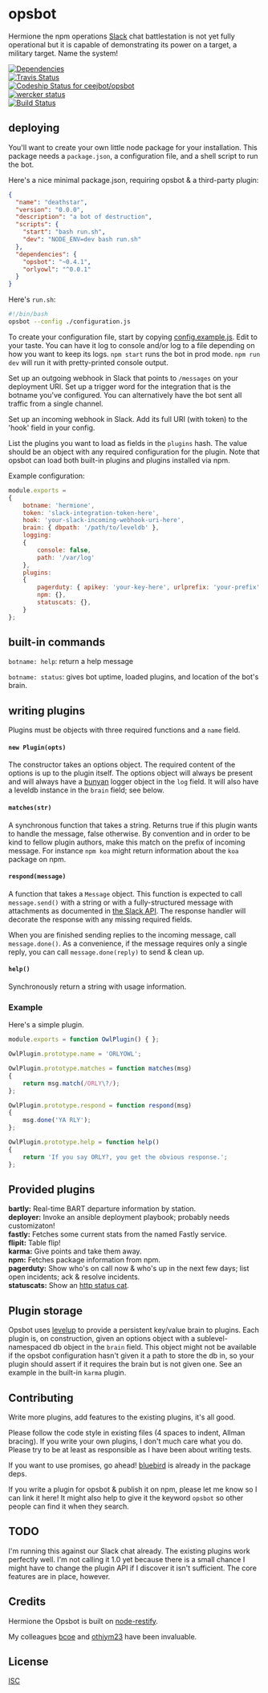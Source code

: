 # opsbot

Hermione the npm operations [Slack](https://slack.com) chat battlestation is not yet fully operational but it is capable of demonstrating its power on a target, a military target. Name the system!

[![Dependencies](https://david-dm.org/ceejbot/opsbot.png)](https://david-dm.org/ceejbot/opsbot)  
[![Travis Status](https://secure.travis-ci.org/ceejbot/opsbot.png)](http://travis-ci.org/ceejbot/opsbot)  
[![Codeship Status for ceejbot/opsbot](https://www.codeship.io/projects/119680c0-a010-0131-65f3-7aa4d7a4ba13/status?branch=master)](https://www.codeship.io/projects/18162)  
[![wercker status](https://app.wercker.com/status/cdbf5a6a3470b50f8de8f03ae7f7a6e8/m/ "wercker status")](https://app.wercker.com/project/bykey/cdbf5a6a3470b50f8de8f03ae7f7a6e8)  
[![Build Status](https://drone.io/github.com/ceejbot/opsbot/status.png)](https://drone.io/github.com/ceejbot/opsbot/latest)

## deploying

You'll want to create your own little node package for your installation. This package needs a `package.json`, a configuration file, and a shell script to run the bot.

Here's a nice minimal package.json, requiring opsbot & a third-party plugin:

```json
{
  "name": "deathstar",
  "version": "0.0.0",
  "description": "a bot of destruction",
  "scripts": {
    "start": "bash run.sh",
    "dev": "NODE_ENV=dev bash run.sh"
  },
  "dependencies": {
    "opsbot": "~0.4.1",
    "orlyowl": "^0.0.1"
  }
}
```

Here's `run.sh`:

```bash
#!/bin/bash
opsbot --config ./configuration.js
```

To create your configuration file, start by copying [config.example.js](https://github.com/ceejbot/opsbot/blob/master/config.example.js). Edit to your taste. You can have it log to console and/or log to a file depending on how you want to keep its logs. `npm start` runs the bot in prod mode. `npm run dev` will run it with pretty-printed console output.

Set up an outgoing webhook in Slack that points to `/messages` on your deployment URI. Set up a trigger word for the integration that is the botname you've configured. You can alternatively have the bot sent all traffic from a single channel.

Set up an incoming webhook in Slack. Add its full URI (with token) to the 'hook' field in your config.

List the plugins you want to load as fields in the `plugins` hash. The value should be an object with any required configuration for the plugin. Note that opsbot can load both built-in plugins and plugins installed via npm.

Example configuration:

```javascript
module.exports =
{
    botname: 'hermione',
    token: 'slack-integration-token-here',
    hook: 'your-slack-incoming-webhook-uri-here',
    brain: { dbpath: '/path/to/leveldb' },
    logging:
    {
        console: false,
        path: '/var/log'
    },
    plugins:
    {
        pagerduty: { apikey: 'your-key-here', urlprefix: 'your-prefix' },
        npm: {},
        statuscats: {},
    }
};
```

## built-in commands

`botname: help`: return a help message

`botname: status`: gives bot uptime, loaded plugins, and location of the bot's brain.

## writing plugins

Plugins must be objects with three required functions and a `name` field.

#### `new Plugin(opts)`

The constructor takes an options object. The required content of the options is up to the plugin itself. The options object will always be present and will always have a [bunyan](https://github.com/trentm/node-bunyan) logger object in the `log` field. It will also have a leveldb instance in the `brain` field; see below.

#### `matches(str)`

A synchronous function that takes a string. Returns true if this plugin wants to handle the message, false otherwise. By convention and in order to be kind to fellow plugin authors, make this match on the prefix of incoming message. For instance `npm koa` might return information about the `koa` package on npm.

#### `respond(message)`

A function that takes a `Message` object. This function is expected to call `message.send()` with a string or with a fully-structured message with attachments as documented in [the Slack API](https://api.slack.com/docs/attachments). The response handler will decorate the response with any missing required fields.

When you are finished sending replies to the incoming message, call `message.done()`. As a convenience, if the message requires only a single reply, you can call `message.done(reply)` to send & clean up.

#### `help()`

Synchronously return a string with usage information.

### Example

Here's a simple plugin.

```javascript
module.exports = function OwlPlugin() { };

OwlPlugin.prototype.name = 'ORLYOWL';

OwlPlugin.prototype.matches = function matches(msg)
{
    return msg.match(/ORLY\?/);
};

OwlPlugin.prototype.respond = function respond(msg)
{
    msg.done('YA RLY');
};

OwlPlugin.prototype.help = function help()
{
    return 'If you say ORLY?, you get the obvious response.';
};
```

## Provided plugins

__bartly:__ Real-time BART departure information by station.  
__deployer:__ Invoke an ansible deployment playbook; probably needs customizaton!  
__fastly:__ Fetches some current stats from the named Fastly service.  
__flipit:__ Table flip!  
__karma:__ Give points and take them away.  
__npm:__ Fetches package information from npm.  
__pagerduty:__ Show who's on call now & who's up in the next few days; list open incidents; ack & resolve incidents.  
__statuscats:__ Show an [http status cat](http://httpcats.herokuapp.com).  

## Plugin storage

Opsbot uses [levelup](https://github.com/rvagg/node-levelup) to provide a persistent key/value brain to plugins. Each plugin is, on construction, given an options object with a sublevel-namespaced db object in the `brain` field. This object might not be available if the opsbot configuration hasn't given it a path to store the db in, so your plugin should assert if it requires the brain but is not given one. See an example in the built-in `karma` plugin.

## Contributing

Write more plugins, add features to the existing plugins, it's all good.

Please follow the code style in existing files (4 spaces to indent, Allman bracing). If you write your own plugins, I don't much care what you do. Please try to be at least as responsible as I have been about writing tests.

If you want to use promises, go ahead! [bluebird](https://github.com/petkaantonov/bluebird) is already in the package deps.

If you write a plugin for opsbot & publish it on npm, please let me know so I can link it here! It might also help to give it the keyword `opsbot` so other people can find it when they search.

## TODO

I'm running this against our Slack chat already. The existing plugins work perfectly well. I'm not calling it 1.0 yet because there is a small chance I might have to change the plugin API if I discover it isn't sufficient. The core features are in place, however.

## Credits

Hermione the Opsbot is built on [node-restify](http://mcavage.me/node-restify/).

My colleagues [bcoe](https://github.com/bcoe) and [othiym23](https://github.com/othiym23/) have been invaluable.

## License

[ISC](http://opensource.org/licenses/ISC)
